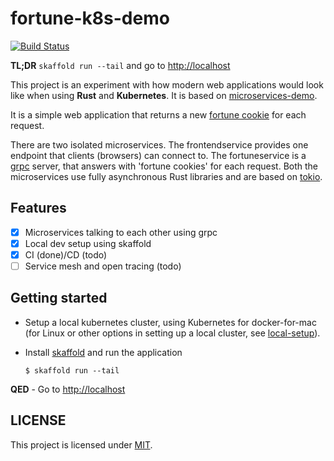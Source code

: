 # fortune-k8s-demo

[![Build Status][azure-badge]][azure-url]


**TL;DR** `skaffold run --tail` and go to [http://localhost](http://localhost)

This project is an experiment with how modern web applications would look like
when using **Rust** and **Kubernetes**. It is based on [microservices-demo][demo].

It is a simple web application that returns a new [fortune cookie][fortune] for each request.

There are two isolated microservices. The frontendservice provides one endpoint
that clients (browsers) can connect to. The fortuneservice is a [grpc](https://grpc.io/) server,
that answers with 'fortune cookies' for each request. Both the microservices
use fully asynchronous Rust libraries and are based on [tokio](https://tokio.rs/).


## Features

- [x] Microservices talking to each other using grpc
- [x] Local dev setup using skaffold
- [x] CI (done)/CD (todo)
- [ ] Service mesh and open tracing (todo)

## Getting started

* Setup a local kubernetes cluster, using Kubernetes for docker-for-mac
(for Linux or other options in setting up a local cluster,
 see [local-setup](./docs/local-k8s.md)).

* Install [skaffold](https://skaffold.dev/) and run the application

    ```shell
    $ skaffold run --tail
    ```

**QED** - Go to [http://localhost](http://localhost)

## LICENSE

This project is licensed under [MIT](LICENSE).


[azure-badge]: https://dev.azure.com/caulagi/fortune-k8s-demo/_apis/build/status/caulagi.fortune-k8s-demo?branchName=master
[azure-url]: https://dev.azure.com/caulagi/fortune-k8s-demo/_build/latest?definitionId=1&branchName=master
[demo]: https://github.com/GoogleCloudPlatform/microservices-demo
[fortune]: https://en.wikipedia.org/wiki/Fortune_%28Unix%29
[CONTRIBUTING]: ./.github/CONTRIBUTING.md
